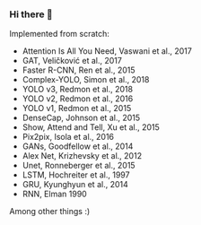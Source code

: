 ### Hi there 👋

Implemented from scratch:
- Attention Is All You Need, Vaswani et al., 2017
- GAT, Veličković et al., 2017
- Faster R-CNN, Ren et al., 2015
- Complex-YOLO, Simon et al., 2018
- YOLO v3, Redmon et al., 2018
- YOLO v2, Redmon et al., 2016
- YOLO v1, Redmon et al., 2015
- DenseCap, Johnson et al., 2015
- Show, Attend and Tell, Xu et al., 2015
- Pix2pix, Isola et al., 2016
- GANs, Goodfellow et al., 2014
- Alex Net, Krizhevsky et al., 2012
- Unet, Ronneberger et al., 2015
- LSTM, Hochreiter et al., 1997
- GRU, Kyunghyun et al., 2014
- RNN, Elman 1990

Among other things :)

<!--
**IaroslavElistratov/IaroslavElistratov** is a ✨ _special_ ✨ repository because its `README.md` (this file) appears on your GitHub profile.

Here are some ideas to get you started:

- 🔭 I’m currently working on ...
- 🌱 I’m currently learning ...
- 👯 I’m looking to collaborate on ...
- 🤔 I’m looking for help with ...
- 💬 Ask me about ...
- 📫 How to reach me: ...
- 😄 Pronouns: ... 
- ⚡ Fun fact: ...
-->
